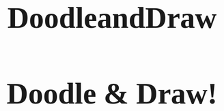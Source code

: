 # DoodleandDraw

<html>
<body>
  <title>Doodle & Draw!</title>
  <link rel="icon" href="http://www.clipartbest.com/cliparts/y9c/zRg/y9czRgRTE.png">
  <link rel="preconnect" href="https://fonts.googleapis.com">
<link rel="preconnect" href="https://fonts.gstatic.com" crossorigin>
<link href="https://fonts.googleapis.com/css2?family=Titan+One&display=swap" rel="stylesheet">
  <h1>Doodle & Draw!</h1>
  <canvas id="imgCanvas" width="1500" height="1000"
  onclick="draw(event)" onmousemove="draw(event)"> </canvas>

  <style>
    body{
      background-image: url("https://static.vecteezy.com/system/resources/previews/000/532/483/original/paper-line-vector-background-detailed-lined-paper-texture.jpg");
      background-size: 130%;
    }
    h1{
        text-align: center;
        font-family: 'Titan One', cursive;
        font-size: 70px;
      }

  </style>

  <script>

  function draw(e){
    var canvas = document.getElementById("imgCanvas");
    var ctx = canvas.getContext("2d");
    var rect = canvas.getBoundingClientRect();
    var posx = e.clientX - rect.left;
    var posy = e.clientY - rect.top;
    ctx.fillStyle = "Black"
    ctx.beginPath();
    ctx.arc(posx, posy, 20, 0, Math.PI * 2);
    ctx.fill();
    ctx.strokeStyle = "Black";
    ctx.beginPath();
    ctx.arc(posx, posy, 20, 0, Math.PI * 2);
    ctx.stroke();
  }
  </script>
</body>
</html>
